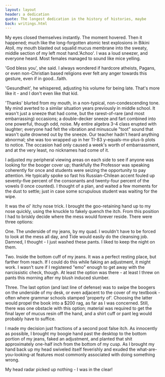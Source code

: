 ```yaml
---
layout: layout
header: a dedication
quote: The longest dedication in the history of histories, maybe
back: writings.html
---
```


My eyes closed themselves instantly. The moment hovered. Then it happened; much like the long-forgotten atomic test explosions in Bikini Atoll, my mouth blasted out squalid mucus membrane into the sweaty, middle section of my left most hand.'Achoo'. I was a loud sneezer, and everyone heard. Most females managed to sound like mice yelling.

'God bless you', she said. I always wondered if hardcore atheists, Pagans, or even non-Christian based religions ever felt any anger towards this gesture, even if in good...faith.

'Gesundheit', he whispered, adjusting his volume for being late. That's more like it - and I don't even like that kid.

'Thanks' blurted from my mouth, in a non-typical, non-condescending tone. My mind averted to a similar situation years previously in middle school. It wasn't just a sneeze that had come, but the rarest-of-rare (and most embarrassing) occasions; a double-decker sneeze and fart combined into one powerful, though odd, noise. My entire algebra 3-4 class erupted with laughter; everyone had felt the vibration and minuscule "toot" sound that wasn't quite drowned out by the sneeze. Our teacher hadn't heard anything abnormal; she was too wrapped up in her TI-83 y-equals-mx-plus-b plots to notice. The occasion had only caused a week's worth of embarrassment, and at the very least, no nicknames had come of it.

I adjusted my peripheral viewing areas on each side to see if anyone was looking for the booger cover up; thankfully the Professor was speaking coherently for once and students were seizing the opportunity to pay attention. He typically spoke so fast his Russian-Chilean accent fouled up seventy-five percent of the consonants and twenty-four percent of the vowels (I once counted). I thought of a plan, and waited a few moments for the dust to settle; just in case some scrupulous student was waiting for the wipe.

It was the ol' itchy nose trick. I brought the goo-retaining hand up to my nose quickly, using the knuckle to fakely quench the itch. From this position I had to briskly decide where the mess would forever reside. There were three options:

One. The underside of my jeans, by my quad. I wouldn't have to be forced to look at the mess all day, and Tide would easily do the cleansing job. Damned, I thought - I just washed these pants. I liked to keep the night on them.

Two. Inside the bottom cuff of my jeans. It was a perfect resting place, but farther from reach. If I could do this while faking an adjustment, it might work. I wasn't sure if I registered "emo" enough to get away with the narcissistic check, though. At least the option was there - at least I threw on pants this morning after my blush induced slumber.

Three. The last option (and last line of defense) was to swipe the boogers on the underside of my desk, or even adjacent to the cover of my textbook - often where grammar schools stamped 'property of'. Choosing the latter would propel the book into a $200 rag, as far as I was concerned. Still, there was one obstacle with this option; material was required to get the final layer of mucus resin off the hand, and a shirt cuff or pant leg would probably have to suffice.

I made my decision just fractions of a second post false itch. As innocently as possible, I brought my boogie hand past the desktop to the bottom portion of my jeans, faked an adjustment, and planted that shit approximately one-half inch from the bottom of my cusp. As I brought my hand back up my head swiveled itself feverishly and exuded the what-are-you-looking-at features most commonly associated with doing something wrong.

My head radar picked up nothing - I was in the clear!